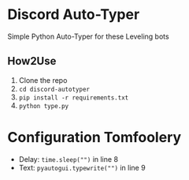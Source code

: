 # Discord Auto-Typer
Simple Python Auto-Typer for these Leveling bots

## How2Use
1. Clone the repo
2. ```cd discord-autotyper```
3. ```pip install -r requirements.txt```
4. ```python type.py```

# Configuration Tomfoolery

- Delay: ```time.sleep("")``` in line 8
- Text: ```pyautogui.typewrite("")``` in line 9
